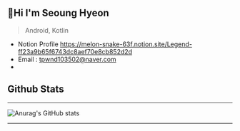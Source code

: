 ## 🤗Hi I'm Seoung Hyeon
> Android, Kotlin


* Notion Profile https://melon-snake-63f.notion.site/Legend-ff23a9b65f6743dc8aef70e8cb852d2d
* Email : tpwnd103502@naver.com
* 





## Github Stats            
---


![Anurag's GitHub stats](https://github-readme-stats.vercel.app/api?username=kimq1005&show_icons=true&theme=dark)




---


<!---
kimq1005/kimq1005 is a ✨ special ✨ repository because its `README.md` (this file) appears on your GitHub profile.
You can click the Preview link to take a look at your changes.
--->
